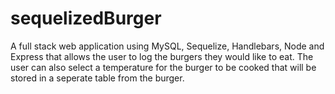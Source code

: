 # sequelizedBurger

A full stack web application using MySQL, Sequelize, Handlebars, Node and Express that allows the user to log the burgers they would like to eat. The user can also select a temperature for the burger to be cooked that will be stored in a seperate table from the burger.
